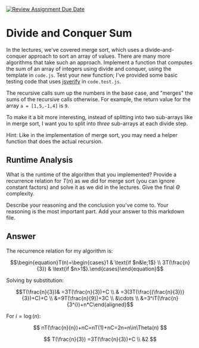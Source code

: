[![Review Assignment Due Date](https://classroom.github.com/assets/deadline-readme-button-24ddc0f5d75046c5622901739e7c5dd533143b0c8e959d652212380cedb1ea36.svg)](https://classroom.github.com/a/E1vcEWuv)
# Divide and Conquer Sum

In the lectures, we've covered merge sort, which uses a divide-and-conquer
approach to sort an array of values. There are many more algorithms that take
such an approach. Implement a function that computes the sum of an array of
integers using divide and conquer, using the template in `code.js`. Test your
new function; I've provided some basic testing code that uses
[jsverify](https://jsverify.github.io/) in `code.test.js`.

The recursive calls sum up the numbers in the base case, and "merges" the sums
of the recursive calls otherwise. For example, the return value for the array `a
= [1,5,-1,4]` is `9`.

To make it a bit more interesting, instead of splitting into two sub-arrays like
in merge sort, I want you to split into *three* sub-arrays at each divide step.

Hint: Like in the implementation of merge sort, you may need a helper function
that does the actual recursion.

## Runtime Analysis

What is the runtime of the algorithm that you implemented? Provide a recurrence
relation for $T(n)$ as we did for merge sort (you can ignore constant factors)
and solve it as we did in the lectures. Give the final $\Theta$ complexity.

Describe your reasoning and the conclusion you've come to. Your reasoning is the
most important part. Add your answer to this markdown file.

## Answer
The recurrence relation for my algorithm is:

$$\begin{equation}T(n)=\begin{cases}1 & \text{if $n&le;1$} \\
3T(\frac{n}{3}) & \text{if $n>1$}.\end{cases}\end{equation}$$

Solving by substitution:


$$T(\frac{n}{3})& =3T(\frac{n}{3})+C \\
& =3(3T(\frac{(\frac{n}{3})}{3})+C)+C \\ 
&=9T(\frac{n}{9})+3C \\
&\cdots \\ 
&=3^iT(\frac{n}{3^i})+n*C\end{aligned}$$

For $i=\log(n)$:

$$
nT(\frac{n}{n})+nC=nT(1)+nC=2n=n\in\Theta(n)
$$

$$
T(\frac{n}{3}) =3T(\frac{n}{3})+C \\
&2
$$

